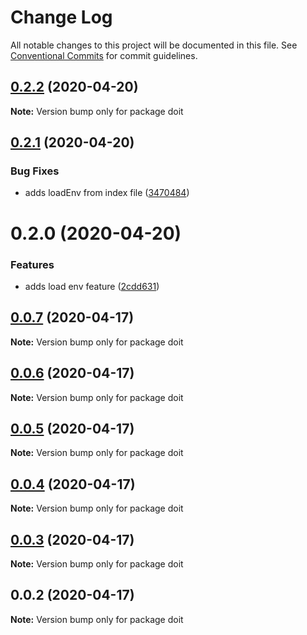# Change Log

All notable changes to this project will be documented in this file.
See [Conventional Commits](https://conventionalcommits.org) for commit guidelines.

## [0.2.2](https://github.com/anteriovieira/doit/compare/v0.2.1...v0.2.2) (2020-04-20)

**Note:** Version bump only for package doit





## [0.2.1](https://github.com/anteriovieira/doit/compare/v0.2.0...v0.2.1) (2020-04-20)


### Bug Fixes

* adds loadEnv from index file ([3470484](https://github.com/anteriovieira/doit/commit/3470484e1a347ed3fe157b489ed28cd89bd98961))





# 0.2.0 (2020-04-20)


### Features

* adds load env feature ([2cdd631](https://github.com/anteriovieira/doit/commit/2cdd6316f2b96c783f6eb7118ef93ad255429fe5))





## [0.0.7](https://github.com/anteriovieira/doit/compare/v0.0.6...v0.0.7) (2020-04-17)

**Note:** Version bump only for package doit





## [0.0.6](https://github.com/anteriovieira/doit/compare/v0.0.5...v0.0.6) (2020-04-17)

**Note:** Version bump only for package doit





## [0.0.5](https://github.com/anteriovieira/doit/compare/v0.0.4...v0.0.5) (2020-04-17)

**Note:** Version bump only for package doit





## [0.0.4](https://github.com/anteriovieira/doit/compare/v0.0.3...v0.0.4) (2020-04-17)

**Note:** Version bump only for package doit





## [0.0.3](https://github.com/anteriovieira/doit/compare/v0.0.2...v0.0.3) (2020-04-17)

**Note:** Version bump only for package doit





## 0.0.2 (2020-04-17)

**Note:** Version bump only for package doit
